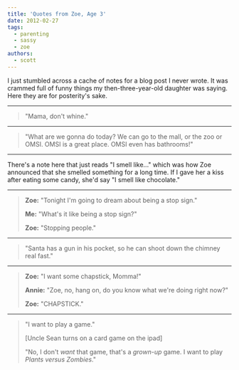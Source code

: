 ```yaml
---
title: 'Quotes from Zoe, Age 3'
date: 2012-02-27
tags:
  - parenting
  - sassy
  - zoe
authors:
  - scott
---
```


I just stumbled across a cache of notes for a blog post I never wrote. It was crammed full of funny things my then-three-year-old daughter was saying. Here they are for posterity's sake.

---

> "Mama, don't whine."

---

> "What are we gonna do today? We can go to the mall, or the zoo or OMSI. OMSI is a great place. OMSI even has bathrooms!"

---

There's a note here that just reads "I smell like..." which was how Zoe announced that she smelled something for a long time. If I gave her a kiss after eating some candy, she'd say "I smell like chocolate."

---

> **Zoe:** "Tonight I'm going to dream about being a stop sign."
>
> **Me:** "What's it like being a stop sign?"
>
> **Zoe:** "Stopping people."

---

> "Santa has a gun in his pocket, so he can shoot down the chimney real fast."

---

> **Zoe:** "I want some chapstick, Momma!"
>
> **Annie:** "Zoe, no, hang on, do you know what we're doing right now?"
>
> **Zoe:** "CHAPSTICK."

---

> "I want to play a game."
>
> \[Uncle Sean turns on a card game on the ipad\]
>
> "No, I don't _want_ that game, that's a _grown-up_ game. I want to play _Plants versus Zombies_."
